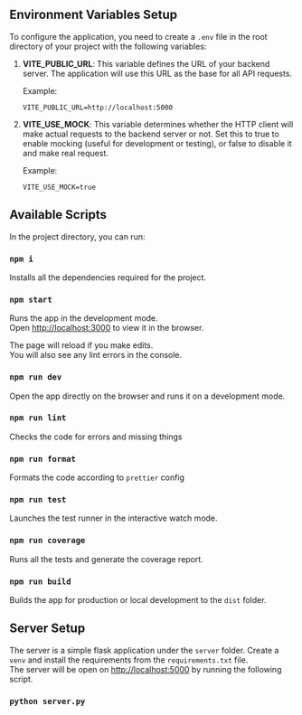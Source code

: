 ## Environment Variables Setup

To configure the application, you need to create a `.env` file in the root directory of your project with the following variables:

1. **VITE_PUBLIC_URL**: This variable defines the URL of your backend server. The application will use this URL as the base for all API requests.

   Example:

   ```env
   VITE_PUBLIC_URL=http://localhost:5000
   ```

2. **VITE_USE_MOCK**: This variable determines whether the HTTP client will make actual requests to the backend server or not. Set this to true to enable mocking (useful for development or testing), or false to disable it and make real request.

   Example:

   ```env
   VITE_USE_MOCK=true
   ```

## Available Scripts

In the project directory, you can run:

### `npm i`

Installs all the dependencies required for the project.<br />

### `npm start`

Runs the app in the development mode.<br />
Open [http://localhost:3000](http://localhost:3000) to view it in the browser.

The page will reload if you make edits.<br />
You will also see any lint errors in the console.

### `npm run dev`

Open the app directly on the browser and runs it on a development mode.<br />

### `npm run lint`

Checks the code for errors and missing things

### `npm run format`

Formats the code according to `prettier` config

### `npm run test`

Launches the test runner in the interactive watch mode.<br />

### `npm run coverage`

Runs all the tests and generate the coverage report.<br />

### `npm run build`

Builds the app for production or local development to the `dist` folder.<br />

## Server Setup

The server is a simple flask application under the `server` folder. Create a `venv` and install the requirements from the `requirements.txt` file.<br />
The server will be open on [http://localhost:5000](http://localhost:5000) by running the following script.

### `python server.py`
